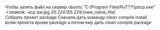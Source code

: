 Чтобы залить файл на сервер ubuntu
"C:\Program Files\PuTTY\pscp.exe" -l imdenik -scp qw.jpg 20.224.155.229:[new_name_file]
<br/>Собрать проект package
Сначала дать команду clean compile install всем проекта кроме package а потом ему дать clean compile package